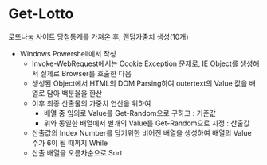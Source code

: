 # Get-Lotto
로또나눔 사이트 당첨통계를 가져온 후, 랜덤가중치 생성(10개)

  - Windows Powershell에서 작성
    - Invoke-WebRequest에서는 Cookie Exception 문제로, IE Object를 생성해서 실제로 Browser를 호출한 다음
    - 생성된 Object에서 HTML의 DOM Parsing하여 outertext의 Value 값을 배열로 담아 백분율을 환산
    - 이후 최종 산출물의 가중치 연산을 위하여 
      - 배열 중 임의로 Value를 Get-Random으로 구하고 : 기준값
      - 위와 동일한 배열에서 별개의 Value를 Get-Random으로 지정 : 산출값
    - 산출값의 Index Number를 담기위한 비어진 배열을 생성하여 배열의 Value 수가 6이 될 때까지 While
    - 산출 배열을 오름차순으로 Sort
